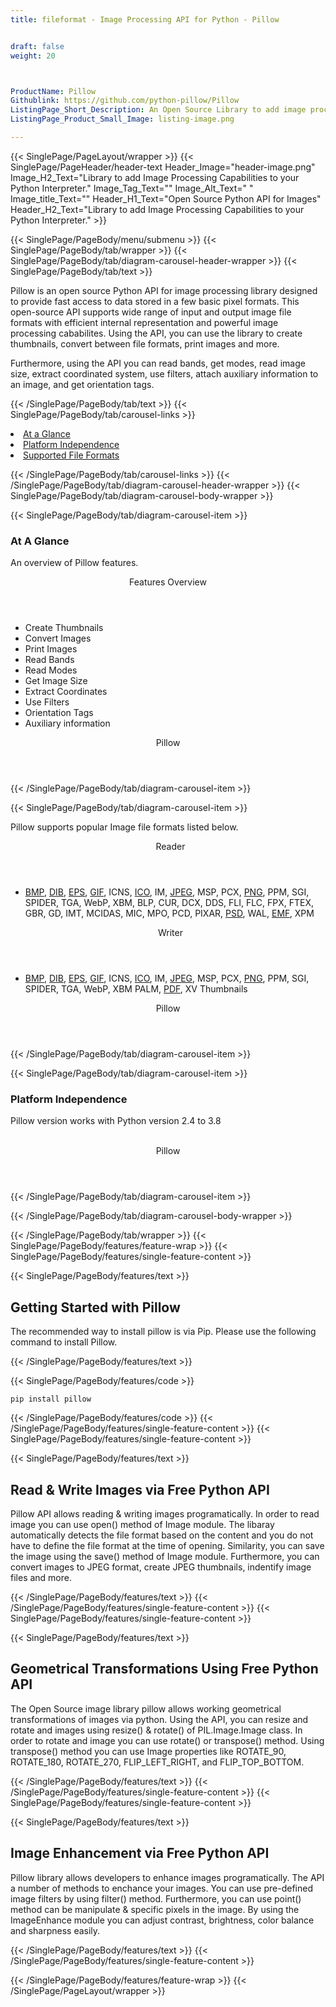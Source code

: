 ```yaml
---
title: fileformat - Image Processing API for Python - Pillow


draft: false
weight: 20



ProductName: Pillow
Githublink: https://github.com/python-pillow/Pillow
ListingPage_Short_Description: An Open Source Library to add image processing capabilities to your Python interpreter.
ListingPage_Product_Small_Image: listing-image.png 

---
```


{{< SinglePage/PageLayout/wrapper >}}
{{< SinglePage/PageHeader/header-text
Header_Image="header-image.png"
Image_H2_Text="Library to add Image Processing Capabilities to your Python Interpreter."
Image_Tag_Text=""
Image_Alt_Text=" "
Image_title_Text=""
Header_H1_Text="Open Source Python API for Images"
Header_H2_Text="Library to add Image Processing Capabilities to your Python Interpreter." >}}

{{< SinglePage/PageBody/menu/submenu >}}
{{< SinglePage/PageBody/tab/wrapper >}}
{{< SinglePage/PageBody/tab/diagram-carousel-header-wrapper >}}
{{< SinglePage/PageBody/tab/text >}}



<p>Pillow is an open source Python API for image processing library designed to provide fast access to data stored in a few basic pixel formats. This open-source API supports wide range of input and output image file formats with efficient internal representation and powerful image processing cababilites. Using the API, you can use the library to create thumbnails, convert between file formats, print images and more.</p>
<p>Furthermore, using the API you can read bands, get modes, read image size, extract coordinated system, use filters, attach auxiliary information to an image, and get orientation tags.</p>

{{< /SinglePage/PageBody/tab/text >}}
{{< SinglePage/PageBody/tab/carousel-links >}}

<li data-target="#diagramcarousel" data-slide-to="0"><a href="#">At a Glance</a></li>
<li data-target="#diagramcarousel" data-slide-to="2"><a href="#">Platform Independence</a></li>
<li data-target="#diagramcarousel" data-slide-to="1"><a class="activetab" href="#">Supported File Formats</a></li>


{{< /SinglePage/PageBody/tab/carousel-links >}}
{{< /SinglePage/PageBody/tab/diagram-carousel-header-wrapper >}}
{{< SinglePage/PageBody/tab/diagram-carousel-body-wrapper >}}

{{< SinglePage/PageBody/tab/diagram-carousel-item >}}
<h3>At A Glance</h3>
<p>An overview of Pillow features.</p>
<div class="diagram1 d1-poi">
<div class="d1-row">
<div class="d1-col d1-left"><header>Features Overview</header>
<ul>
<li>Create Thumbnails</li>
<li>Convert Images</li>
<li>Print Images</li>
<li>Read Bands</li>
<li>Read Modes</li>
<li>Get Image Size</li>
<li>Extract Coordinates</li>
<li>Use Filters</li>
<li>Orientation Tags</li>
<li>Auxiliary information</li>
</ul>
</div>
</div>
<div class="d1-logo" style="border: none;"><header>Pillow</header><footer><small></small></footer></div>
<!--/logo--></div>
<!--/diagram1-->
{{< /SinglePage/PageBody/tab/diagram-carousel-item >}}

{{< SinglePage/PageBody/tab/diagram-carousel-item >}}
<p>Pillow supports popular Image file formats listed below.</p>
<div class="diagram1 d2  d1-poi">
<div class="d1-row">
<div class="d1-col d1-left"><header><i class="fa fa-arrows-v "> </i> Reader</header>
<ul>
<li><a href="https://docs.fileformat.com/image/bmp/">BMP</a>, <a href="https://docs.fileformat.com/image/dib/">DIB</a>, <a href="https://docs.fileformat.com/image/eps/">EPS</a>, <a href="https://docs.fileformat.com/image/gif/">GIF</a>, <a>ICNS</a>, <a href="https://docs.fileformat.com/image/ico/">ICO</a>, <a>IM</a>, <a href="https://docs.fileformat.com/image/jpeg/">JPEG</a>, <a>MSP</a>, <a>PCX</a>, <a href="https://docs.fileformat.com/image/png/">PNG</a>, <a>PPM</a>, <a>SGI</a>, <a>SPIDER</a>, <a>TGA</a>, <a>WebP</a>, <a>XBM</a>, <!-- Reader Only --> <a>BLP</a>, <a>CUR</a>, <a>DCX</a>, <a>DDS</a>, <a>FLI</a>, <a>FLC</a>, <a>FPX</a>, <a>FTEX</a>, <a>GBR</a>, <a>GD</a>, <a>IMT</a>, <a>MCIDAS</a>, <a>MIC</a>, <a>MPO</a>, <a>PCD</a>, <a>PIXAR</a>, <a href="https://docs.fileformat.com/image/psd/">PSD</a>, <a>WAL</a>, <a href="https://docs.fileformat.com/image/wmf/">EMF</a>, <a>XPM</a></li>
</ul>
</div>
<!--/left-->
<div class="d1-col d1-right"><header><i class="fa  fa-long-arrow-down"> </i> Writer</header>
<ul>
<li><a href="https://docs.fileformat.com/image/bmp/">BMP</a>, <a href="https://docs.fileformat.com/image/dib/">DIB</a>, <a href="https://docs.fileformat.com/image/eps/">EPS</a>, <a href="https://docs.fileformat.com/image/gif/">GIF</a>, <a>ICNS</a>, <a href="https://docs.fileformat.com/image/ico/">ICO</a>, <a>IM</a>, <a href="https://docs.fileformat.com/image/jpeg/">JPEG</a>, <a>MSP</a>, <a>PCX</a>, <a href="https://docs.fileformat.com/image/png/">PNG</a>, <a>PPM</a>, <a>SGI</a>, <a>SPIDER</a>, <a>TGA</a>, <a>WebP</a>, <a>XBM</a> <!-- Writer Only --> <a>PALM</a>, <a href="https://docs.fileformat.com/pdf/">PDF</a>, <a>XV Thumbnails</a></li>
</ul>
</div>
<!--/right--></div>
<!--/row-->
<div class="d1-logo" style="border: none;"><header>Pillow</header><footer><small></small></footer></div>
<!--/logo--></div>
<!--/diagram2-->
{{< /SinglePage/PageBody/tab/diagram-carousel-item >}}

{{< SinglePage/PageBody/tab/diagram-carousel-item >}}
<h3>Platform Independence</h3>
<p>Pillow version works with Python version 2.4 to 3.8</p>
<div class="diagram1 d1-oi">
<div class="d1-row"><!--/left-->
<div class="d1-col d1-right"> </div>
<!--/right--></div>
<!--/row-->
<div class="d1-logo" style="border: none;"><header>Pillow</header><footer><small></small></footer></div>
<!--/logo--></div>
<!--/diagram2 -->
{{< /SinglePage/PageBody/tab/diagram-carousel-item >}}

{{< /SinglePage/PageBody/tab/diagram-carousel-body-wrapper >}}

{{< /SinglePage/PageBody/tab/wrapper >}}
{{< SinglePage/PageBody/features/feature-wrap >}}
{{< SinglePage/PageBody/features/single-feature-content >}}

{{< SinglePage/PageBody/features/text >}}
<h2 class="h2title">Getting Started with Pillow</h2>
<p>The recommended way to install pillow is via Pip. Please use the following command to install Pillow.</p>
{{< /SinglePage/PageBody/features/text >}}

{{< SinglePage/PageBody/features/code >}}
<pre><code class="html">pip install pillow</code></pre>


{{< /SinglePage/PageBody/features/code >}}
{{< /SinglePage/PageBody/features/single-feature-content >}}
{{< SinglePage/PageBody/features/single-feature-content >}}

{{< SinglePage/PageBody/features/text >}}
<h2 class="h2title">Read & Write Images via Free Python API</h2>
<p>Pillow API allows reading & writing images programatically. In order to read image you can use open() method of Image module. The libaray automatically detects the file format based on the content and you do not have to define the file format at the time of opening. Similarity, you can save the image using the save() method of Image module. Furthermore, you can convert images to JPEG format, create JPEG thumbnails, indentify image files and more.</p>

{{< /SinglePage/PageBody/features/text >}}
{{< /SinglePage/PageBody/features/single-feature-content >}}
{{< SinglePage/PageBody/features/single-feature-content >}}

{{< SinglePage/PageBody/features/text >}}
<h2 class="h2title">Geometrical Transformations Using Free Python API</h2>
<p>The Open Source image library pillow allows working geometrical transformations of images via python. Using the API, you can resize and rotate and images using resize() & rotate() of PIL.Image.Image class. In order to rotate and image you can use rotate() or transpose() method. Using transpose() method you can use Image properties like ROTATE_90, ROTATE_180, ROTATE_270, FLIP_LEFT_RIGHT, and FLIP_TOP_BOTTOM.</p>

{{< /SinglePage/PageBody/features/text >}}
{{< /SinglePage/PageBody/features/single-feature-content >}}
{{< SinglePage/PageBody/features/single-feature-content >}}

{{< SinglePage/PageBody/features/text >}}
<h2 class="h2title">Image Enhancement via Free Python API</h2>
<p>Pillow library allows developers to enhance images programatically. The API a number of methods to enchance your images. You can use pre-defined image filters by using filter() method. Furthermore, you can use point() method can be manipulate & specific pixels in the image. By using the ImageEnhance module you can adjust contrast, brightness, color balance and sharpness easily.</p>

{{< /SinglePage/PageBody/features/text >}}
{{< /SinglePage/PageBody/features/single-feature-content >}}

{{< /SinglePage/PageBody/features/feature-wrap >}}
{{< /SinglePage/PageLayout/wrapper >}}
